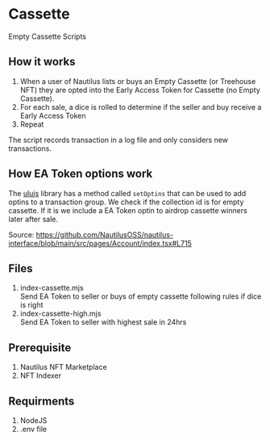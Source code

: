 # Cassette

Empty Cassette Scripts

## How it works

1. When a user of Nautilus lists or buys an Empty Cassette (or Treehouse NFT) they are opted into the Early Access Token for Cassette (no Empty Cassette). 
1. For each sale, a dice is rolled to determine if the seller and buy receive a Early Access Token
1. Repeat

The script records transaction in a log file and only considers new transactions.

## How EA Token options work

The [ulujs](https://github.com/temptemp3/ulujs) library has a method called `setOptins` that can be used to add optins to a transaction group. We check if the collection id is for empty cassette. If it is we include a EA Token optin to airdrop cassette winners later after sale.

Source: https://github.com/NautilusOSS/nautilus-interface/blob/main/src/pages/Account/index.tsx#L715

## Files

1. index-cassette.mjs   
Send EA Token to seller or buys of empty cassette following rules if dice is right
1. index-cassette-high.mjs  
Send EA Token to seller with highest sale in 24hrs

## Prerequisite

1. Nautilus NFT Marketplace
1. NFT Indexer

## Requirments

1. NodeJS
1. .env file
